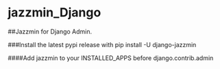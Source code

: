 # jazzmin_Django


##Jazzmin for Django Admin.


###Install the latest pypi release with pip install -U django-jazzmin


####Add jazzmin to your INSTALLED_APPS before django.contrib.admin


